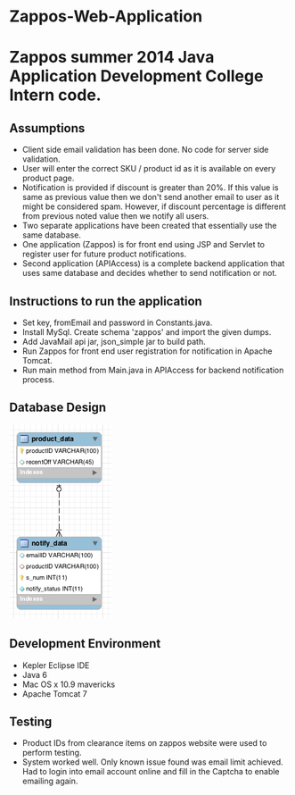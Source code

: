 Zappos-Web-Application
======================

Zappos summer 2014 Java Application Development College Intern code.
================================================

Assumptions
-----------

- Client side email validation has been done. No code for server side validation.
- User will enter the correct SKU / product id as it is available on every product page.
- Notification is provided if discount is greater than 20%. If this value is same as previous value then we don't send
another email to user as it might be considered spam. However, if discount percentage is different from previous noted value
then we notify all users.
- Two separate applications have been created that essentially use the same database.
- One application (Zappos) is for front end using JSP and Servlet to register user for future product notifications.
- Second application (APIAccess) is a complete backend application that uses same database and decides whether to send notification or not.


Instructions to run the application
-----------------------------------

- Set key, fromEmail and password in Constants.java.
- Install MySql. Create schema 'zappos' and import the given dumps. 
- Add JavaMail api jar, json_simple jar to build path.
- Run Zappos for front end user registration for notification in Apache Tomcat.
- Run main method from Main.java in APIAccess for backend notification process.

Database Design
---------------
![Database design](https://github.com/busybug91/Zappos-Web-Application/blob/master/schemaDiagram.png)

Development Environment
-----------------------

- Kepler Eclipse IDE 
- Java 6
- Mac OS x 10.9 mavericks
- Apache Tomcat 7

Testing
-------

- Product IDs from clearance items on zappos website were used to perform testing.
- System worked well. Only known issue found was email limit achieved. Had to login into email account online and
fill in the Captcha to enable emailing again.
